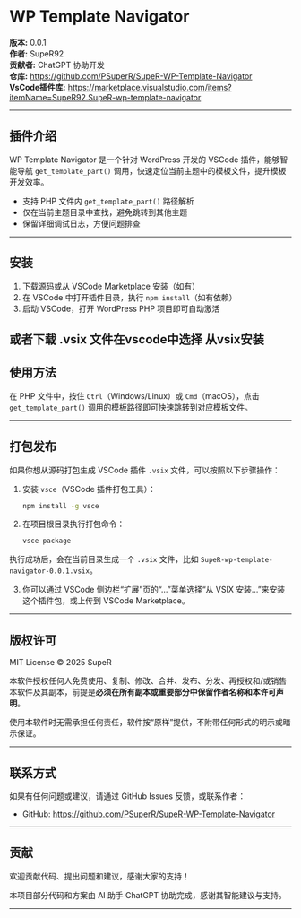 # WP Template Navigator

**版本:** 0.0.1  
**作者:** SupeR92  
**贡献者:** ChatGPT 协助开发  
**仓库:** https://github.com/PSuperR/SupeR-WP-Template-Navigator  
**VsCode插件库:** https://marketplace.visualstudio.com/items?itemName=SupeR92.SupeR-wp-template-navigator  

---

## 插件介绍

WP Template Navigator 是一个针对 WordPress 开发的 VSCode 插件，能够智能导航 `get_template_part()` 调用，快速定位当前主题中的模板文件，提升模板开发效率。

- 支持 PHP 文件内 `get_template_part()` 路径解析  
- 仅在当前主题目录中查找，避免跳转到其他主题  
- 保留详细调试日志，方便问题排查

---

## 安装

1. 下载源码或从 VSCode Marketplace 安装（如有）  
2. 在 VSCode 中打开插件目录，执行 `npm install`（如有依赖）  
3. 启动 VSCode，打开 WordPress PHP 项目即可自动激活
   
或者下载  .vsix  文件在vscode中选择   从vsix安装
---

## 使用方法

在 PHP 文件中，按住 `Ctrl`（Windows/Linux）或 `Cmd`（macOS），点击 `get_template_part()` 调用的模板路径即可快速跳转到对应模板文件。

---

## 打包发布

如果你想从源码打包生成 VSCode 插件 `.vsix` 文件，可以按照以下步骤操作：

1. 安装 `vsce`（VSCode 插件打包工具）：

    ```bash
    npm install -g vsce
    ```

2. 在项目根目录执行打包命令：

    ```bash
    vsce package
    ```

执行成功后，会在当前目录生成一个 `.vsix` 文件，比如 `SupeR-wp-template-navigator-0.0.1.vsix`。

3. 你可以通过 VSCode 侧边栏“扩展”页的“...”菜单选择“从 VSIX 安装...”来安装这个插件包，或上传到 VSCode Marketplace。

---

## 版权许可

MIT License © 2025 SupeR

本软件授权任何人免费使用、复制、修改、合并、发布、分发、再授权和/或销售本软件及其副本，前提是**必须在所有副本或重要部分中保留作者名称和本许可声明**。

使用本软件时无需承担任何责任，软件按“原样”提供，不附带任何形式的明示或暗示保证。


---

## 联系方式

如果有任何问题或建议，请通过 GitHub Issues 反馈，或联系作者：  
- GitHub: https://github.com/PSuperR/SupeR-WP-Template-Navigator

---

## 贡献

欢迎贡献代码、提出问题和建议，感谢大家的支持！

本项目部分代码和方案由 AI 助手 ChatGPT 协助完成，感谢其智能建议与支持。

---



